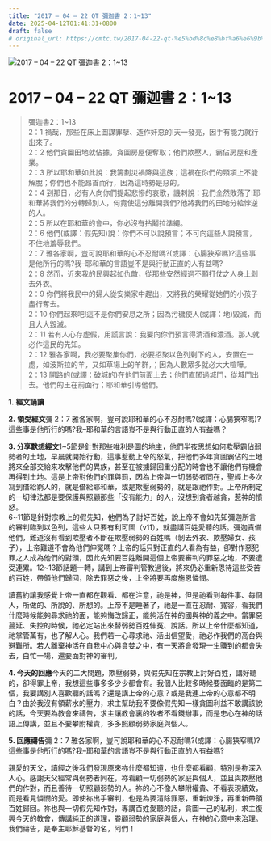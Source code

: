 ```yaml
---
title: "2017 – 04 – 22 QT 彌迦書 2：1~13"
date: 2025-04-12T01:41:31+0800
draft: false
# original_url: https://cmtc.tw/2017-04-22-qt-%e5%bd%8c%e8%bf%a6%e6%9b%b8-2%ef%bc%9a113
---
```


![2017 – 04 – 22 QT 彌迦書 2：1~13](/images/qt.jpg   "2017 – 04 – 22 QT 彌迦書 2：1~13")

# 2017 – 04 – 22 QT 彌迦書 2：1~13

> 彌迦書2：1~13  
> 2：1 禍哉，那些在床上圖謀罪孽、造作奸惡的!天一發亮，因手有能力就行出來了。  
> 2：2 他們貪圖田地就佔據，貪圖房屋便奪取；他們欺壓人，霸佔房屋和產業。  
> 2：3 所以耶和華如此說：我籌劃災禍降與這族；這禍在你們的頸項上不能解脫；你們也不能昂首而行，因為這時勢是惡的。  
> 2：4 到那日，必有人向你們提起悲慘的哀歌，譏刺說：我們全然敗落了!耶和華將我們的分轉歸別人，何竟使這分離開我們?他將我們的田地分給悖逆的人。  
> 2：5 所以在耶和華的會中，你必沒有拈鬮拉準繩。  
> 2：6 他們(或譯：假先知)說：你們不可以說預言；不可向這些人說預言，不住地羞辱我們。  
> 2：7 雅各家啊，豈可說耶和華的心不忍耐嗎?(或譯：心腸狹窄嗎)?這些事是他所行的嗎?我–耶和華的言語豈不是與行動正直的人有益嗎?  
> 2：8 然而，近來我的民興起如仇敵，從那些安然經過不願打仗之人身上剝去外衣。  
> 2：9 你們將我民中的婦人從安樂家中趕出，又將我的榮耀從她們的小孩子盡行奪去。  
> 2：10 你們起來吧!這不是你們安息之所；因為污穢使人(或譯：地)毀滅，而且大大毀滅。  
> 2：11 若有人心存虛假，用謊言說：我要向你們預言得清酒和濃酒。那人就必作這民的先知。  
> 2：12 雅各家啊，我必要聚集你們，必要招聚以色列剩下的人，安置在一處，如波斯拉的羊，又如草場上的羊群，；因為人數眾多就必大大喧嘩。  
> 2：13 開路的(或譯：破城的)在他們前面上去；他們直闖過城門，從城門出去。他們的王在前面行；耶和華引導他們。

**1.** **經文誦讀**

**2.** **領受經文**彌 2：7 雅各家啊，豈可說耶和華的心不忍耐嗎?(或譯：心腸狹窄嗎)?這些事是他所行的嗎?我–耶和華的言語豈不是與行動正直的人有益嗎？

**3. 分享默想經文**1~5節是針對那些唯利是圖的地主，他們半夜思想如何欺壓霸佔弱勢者的土地，早晨就開始行動，這事惹動上帝的怒氣，把他們多年貪圖霸佔的土地將來全部交給來攻擊他們的異族，甚至在被擄歸回重分配的時會也不讓他們有機會再得到土地。這是上帝對他們的罪與罰，因為上帝與一切弱勢者同在，聖經上多次寫到借給窮人的，就是借給耶和華，或是欺壓弱勢的，就是跟祂作對。上帝所制定的一切律法都是要保護與照顧那些「沒有能力」的人，沒想到貪者越貪，惹神的憤怒。  
6~11節是針對宗教上的假先知，他們為了討好百姓，說上帝不會如先知彌迦所言的審判臨到以色列，這些人只要有利可圖（v11），就盡講百姓愛聽的話。彌迦責備他們，難道沒有看到欺壓者不斷在欺壓弱勢的百姓嗎（剝去外衣、欺壓婦女、孩子），上帝難道不會為他們伸冤嗎？上帝的話只對正直的人看為有益，卻對作惡犯罪之人成為他們的對頭，因此先知要百姓離開這個上帝要審判的罪惡之地，不要遭受連累。12~13節話題一轉，講到上帝審判管教過後，將來仍必重新恩待這些受苦的百姓，帶領他們歸回，除去罪惡之後，上帝將要再度施恩憐憫。

讀舊約讓我感覺上帝一直都在觀看、都在注意，祂是神，但是祂看到每件事、每個人，所做的、所說的、所想的。上帝不是睡著了，祂是一直在忍耐、寬容，看我們什麼時候能夠尋求祂的面，能夠悔改歸正，能夠活在神的國與神的義之中。當罪惡蔓延、失控的時候，祂必定站出來替弱勢百姓伸冤、說話。所以上帝什麼都知道，祂掌管萬有，也了解人心。我們若一心尋求祂、活出信望愛，祂必作我們的高台與避難所。若人離棄神活在自我中心與貪婪之中，有一天將會發現一生賺到的都會失去，白忙一場，還要面對神的審判。

**4. 今天的回應**今天的二大問題，欺壓弱勢，與假先知在宗教上討好百姓，講好聽的，卻得罪上帝，我想這些事多多少少都會有。我個人比較多時候要面臨的是第二個，我要講別人喜歡聽的話嗎？還是講上帝的心意？或是我連上帝的心意都不明白？由於我沒有領薪水的壓力，求主幫助我不要像假先知一樣貪圖利益不敢講該說的話，今天要為教會來禱告，求主讓教會裏的牧者不看錢辦事，而是忠心在神的話語上傳講，並且不要攀附權貴，多多照顧弱勢家庭與個人。

**5. 回應禱告**彌 2：7 雅各家啊，豈可說耶和華的心不忍耐嗎?(或譯：心腸狹窄嗎)?這些事是他所行的嗎?我–耶和華的言語豈不是與行動正直的人有益嗎?

親愛的天父，讀經之後我們發現原來祢什麼都知道，也什麼都看顧，特別是祢深入人心。感謝天父經常與弱勢者同在，祢看顧一切弱勢的家庭與個人，並且與欺壓他們的作對，而且善待一切照顧弱勢的人。祢的心不像人攀附權貴、不看表現績效，而是看見憐憫的愛。即使祢出手審判，也是為要清除罪惡，重新煉淨，再重新帶領百姓歸回。祢也與一切假先知作對，專講百姓愛聽的話，貪圖一己的私利，求主復興今天的教會，傳講純正的道理，眷顧弱勢的家庭與個人，在神的心意中來治理。我們禱告，是奉主耶穌基督的名，阿們！